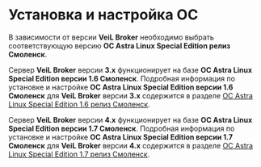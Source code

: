 # Установка и настройка ОС

В зависимости от версии **VeiL Broker** необходимо выбрать соответствующую версию **ОС Astra Linux Special Edition релиз Смоленск**.

Сервер **VeiL Broker** версии **3.х** функционирует на базе **ОС Astra Linux Special Edition версии 1.6 Смоленск**. Подробная информация по установке и настройке **ОС Astra Linux Special Edition версии 1.6 Смоленск** для **VeiL Broker** версии **3.х** содержится в разделе [ОС Astra Linux Special Edition 1.6 релиз Смоленск](install_os/1-6.md).

Сервер **VeiL Broker** версии **4.х** функционирует на базе **ОС Astra Linux Special Edition версии 1.7 Смоленск**. Подробная информация по установке и настройке **ОС Astra Linux Special Edition версии 1.7 Смоленск** для **VeiL Broker** версии **4.х** содержится в разделе [ОС Astra Linux Special Edition 1.7 релиз Смоленск](install_os/1-7.md).